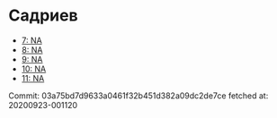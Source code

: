 # Садриев
- [7: NA](7.md)
- [8: NA](8.md)
- [9: NA](9.md)
- [10: NA](10.md)
- [11: NA](11.md)

Commit: 03a75bd7d9633a0461f32b451d382a09dc2de7ce
 fetched at: 20200923-001120
